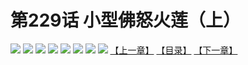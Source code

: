 # 第229话 小型佛怒火莲（上）
![](https://mhpic.xiaomingtaiji.net/comic/D/斗破苍穹拆分版/229话/1.jpg-zymk.middle.webp)
![](https://mhpic.xiaomingtaiji.net/comic/D/斗破苍穹拆分版/229话/2.jpg-zymk.middle.webp)
![](https://mhpic.xiaomingtaiji.net/comic/D/斗破苍穹拆分版/229话/3.jpg-zymk.middle.webp)
![](https://mhpic.xiaomingtaiji.net/comic/D/斗破苍穹拆分版/229话/4.jpg-zymk.middle.webp)
![](https://mhpic.xiaomingtaiji.net/comic/D/斗破苍穹拆分版/229话/5.jpg-zymk.middle.webp)
![](https://mhpic.xiaomingtaiji.net/comic/D/斗破苍穹拆分版/229话/6.jpg-zymk.middle.webp)
![](https://mhpic.xiaomingtaiji.net/comic/D/斗破苍穹拆分版/229话/7.jpg-zymk.middle.webp)
![](https://mhpic.xiaomingtaiji.net/comic/D/斗破苍穹拆分版/229话/8.jpg-zymk.middle.webp)
[【上一章】](./228.md)
[【目录】](./README.md)
[【下一章】](./230.md)
